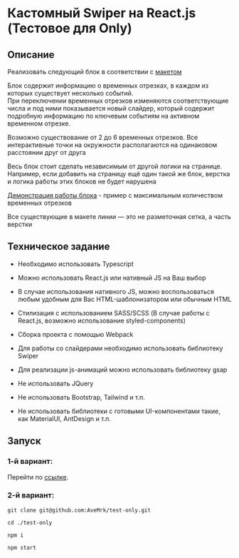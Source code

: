 # Кастомный Swiper на React.js (Тестовое для Only)  
## Описание     
Реализовать следующий блок в соответствии с [макетом](https://www.figma.com/file/YXCbNT4Jf9INk62BKTZw1z/Тестовое-задание?node-id=0%3A1)      
        
Блок содержит информацию о временных отрезках, в каждом из которых существует несколько событий.      
При переключении временных отрезков изменяются соответствующие числа и под ними показывается новый слайдер, который содержит подробную информацию по ключевым событиям на активном временном отрезке.      
           
Возможно существование от 2 до 6 временных отрезков. Все интерактивные точки на окружности располагаются на одинаковом расстоянии друг от друга    
      
Весь блок стоит сделать независимым от другой логики на странице.        
Например, если добавить на страницу ещё один такой же блок, верстка и логика работы этих блоков не будет нарушена             
           
[Демонстрация работы блока](https://disk.yandex.ru/d/um6QeDGxLT8wnQ) - пример с максимальным количеством временных отрезков          
           
Все существующие в макете линии — это не разметочная сетка, а часть верстки     

## Техническое задание
* Необходимо использовать Typescript
* Можно использовать React.js или нативный JS на Ваш выбор
* В случае использования нативного JS, можно воспользоваться любым удобным для Вас HTML-шаблонизатором или обычным HTML
* Стилизация с использованием SASS/SCSS (В случае работы с React.js, возможно использование styled-components)
* Сборка проекта с помощью Webpack
* Для работы со слайдерами необходимо использовать библиотеку Swiper
* Для реализации js-анимаций можно использовать библиотеку gsap

* Не использовать JQuery
* Не использовать Bootstrap, Tailwind и т.п.
* Не использовать библиотеки с готовыми UI-компонентами такие, как MaterialUI, AntDesign и т.п.

## Запуск
### 1-й вариант:    
Перейти по  [ссылке](https://avemrk.github.io/test-only/).         

### 2-й вариант: 
`git clone git@github.com:AveMrk/test-only.git`

`cd ./test-only`

`npm i`

`npm start`
